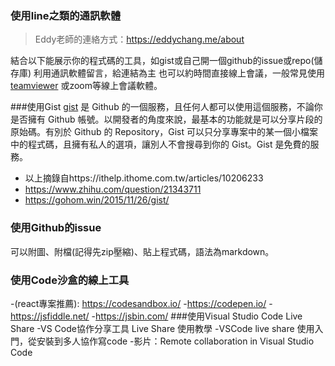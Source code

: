 ### 使用line之類的通訊軟體
 >Eddy老師的連絡方式：https://eddychang.me/about

結合以下能展示你的程式碼的工具，如gist或自己開一個github的issue或repo(儲存庫)
利用通訊軟體留言，給連結為主
也可以約時間直接線上會議，一般常見使用[teamviewer](https://www.teamviewer.com/tw/) 或zoom等線上會議軟體。

###使用Gist
[gist](https://gist.github.com/) 是 Github 的一個服務，且任何人都可以使用這個服務，不論你是否擁有 Github 帳號。以開發者的角度來說，最基本的功能就是可以分享片段的原始碼。有別於 Github 的 Repository，Gist 可以只分享專案中的某一個小檔案中的程式碼，且擁有私人的選項，讓別人不會搜尋到你的 Gist。Gist 是免費的服務。

- 以上摘錄自https://ithelp.ithome.com.tw/articles/10206233
- https://www.zhihu.com/question/21343711
- https://gohom.win/2015/11/26/gist/
### 使用Github的issue
可以附圖、附檔(記得先zip壓縮)、貼上程式碼，語法為markdown。

### 使用Code沙盒的線上工具
-(react專案推薦): https://codesandbox.io/
-https://codepen.io/
-https://jsfiddle.net/
-https://jsbin.com/
###使用Visual Studio Code Live Share
-VS Code協作分享工具 Live Share 使用教學
-VSCode live share 使用入門，從安裝到多人協作寫code
-影片：Remote collaboration in Visual Studio Code 
